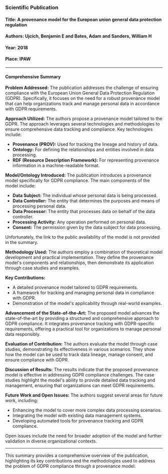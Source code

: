 ### Scientific Publication

#### Title: A provenance model for the European union general data protection regulation
#### Authors: Ujcich, Benjamin E and Bates, Adam and Sanders, William H
#### Year: 2018
#### Place: IPAW

---

#### Comprehensive Summary

**Problem Addressed:**
The publication addresses the challenge of ensuring compliance with the European Union General Data Protection Regulation (GDPR). Specifically, it focuses on the need for a robust provenance model that can help organizations track and manage personal data in accordance with GDPR requirements.

**Approach Utilized:**
The authors propose a provenance model tailored to the GDPR. The approach leverages several technologies and methodologies to ensure comprehensive data tracking and compliance. Key technologies include:

- **Provenance (PROV):** Used for tracking the lineage and history of data.
- **Ontology:** For defining the relationships and entities involved in data processing.
- **RDF (Resource Description Framework):** For representing provenance information in a machine-readable format.

**Model/Ontology Introduced:**
The publication introduces a provenance model specifically for GDPR compliance. The main components of the model include:

- **Data Subject:** The individual whose personal data is being processed.
- **Data Controller:** The entity that determines the purposes and means of processing personal data.
- **Data Processor:** The entity that processes data on behalf of the data controller.
- **Processing Activity:** Any operation performed on personal data.
- **Consent:** The permission given by the data subject for data processing.

Unfortunately, the link to the public availability of the model is not provided in the summary.

**Methodology Used:**
The authors employ a combination of theoretical model development and practical implementation. They define the provenance model's components and relationships, then demonstrate its application through case studies and examples.

**Key Contributions:**
- A detailed provenance model tailored to GDPR requirements.
- A framework for tracking and managing personal data in compliance with GDPR.
- Demonstration of the model's applicability through real-world examples.

**Advancement of the State-of-the-Art:**
The proposed model advances the state-of-the-art by providing a structured and comprehensive approach to GDPR compliance. It integrates provenance tracking with GDPR-specific requirements, offering a practical tool for organizations to manage personal data responsibly.

**Evaluation of Contribution:**
The authors evaluate the model through case studies, demonstrating its effectiveness in various scenarios. They show how the model can be used to track data lineage, manage consent, and ensure compliance with GDPR.

**Discussion of Results:**
The results indicate that the proposed provenance model is effective in addressing GDPR compliance challenges. The case studies highlight the model's ability to provide detailed data tracking and management, ensuring that organizations can meet GDPR requirements.

**Future Work and Open Issues:**
The authors suggest several areas for future work, including:
- Enhancing the model to cover more complex data processing scenarios.
- Integrating the model with existing data management systems.
- Developing automated tools for provenance tracking and GDPR compliance.

Open issues include the need for broader adoption of the model and further validation in diverse organizational contexts.

---

This summary provides a comprehensive overview of the publication, highlighting its key contributions and the methodologies used to address the problem of GDPR compliance through a provenance model.